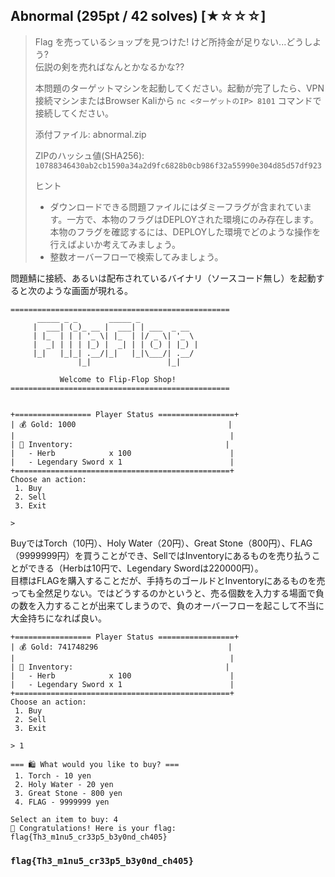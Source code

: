 ## Abnormal (295pt / 42 solves) [★☆☆☆]
> Flag を売っているショップを見つけた! けど所持金が足りない...どうしよう?  
> 伝説の剣を売ればなんとかなるかな??
>
>
> 本問題のターゲットマシンを起動してください。起動が完了したら、VPN接続マシンまたはBrowser Kaliから `nc <ターゲットのIP> 8101` コマンドで接続してください。
>
>
> 添付ファイル: abnormal.zip
> 
> ZIPのハッシュ値(SHA256): `10788346430ab2cb1590a34a2d9fc6828b0cb986f32a55990e304d85d57df923`
> 
>
> ヒント
> - ダウンロードできる問題ファイルにはダミーフラグが含まれています。一方で、本物のフラグはDEPLOYされた環境にのみ存在します。本物のフラグを確認するには、DEPLOYした環境でどのような操作を行えばよいか考えてみましょう。
> - 整数オーバーフローで検索してみましょう。

問題鯖に接続、あるいは配布されているバイナリ（ソースコード無し）を起動すると次のような画面が現れる。
```
=================================================
      _____ _ _       _____ _
     |  ___| (_)_ __ |  ___| | ___  _ __
     | |_  | | | '_ \| |_  | |/ _ \| '_ \
     |  _| | | | |_) |  _| | | (_) | |_) |
     |_|   |_|_| .__/|_|   |_|\___/| .__/
               |_|                 |_|

           Welcome to Flip-Flop Shop!
=================================================


+================= Player Status =================+
| 💰 Gold: 1000                                  |
|                                                |
| 🎒 Inventory:                                  |
|   - Herb            x 100                      |
|   - Legendary Sword x 1                        |
+================================================+
Choose an action:
 1. Buy
 2. Sell
 3. Exit

>
```

BuyではTorch（10円）、Holy Water（20円）、Great Stone（800円）、FLAG（9999999円）を買うことができ、SellではInventoryにあるものを売り払うことができる（Herbは10円で、Legendary Swordは220000円）。  
目標はFLAGを購入することだが、手持ちのゴールドとInventoryにあるものを売っても全然足りない。ではどうするのかというと、売る個数を入力する場面で負の数を入力することが出来てしまうので、負のオーバーフローを起こして不当に大金持ちになれば良い。    
```
+================= Player Status =================+
| 💰 Gold: 741748296                             |
|                                                |
| 🎒 Inventory:                                  |
|   - Herb            x 100                      |
|   - Legendary Sword x 1                        |
+================================================+
Choose an action:
 1. Buy
 2. Sell
 3. Exit

> 1

=== 🛍️ What would you like to buy? ===
 1. Torch - 10 yen
 2. Holy Water - 20 yen
 3. Great Stone - 800 yen
 4. FLAG - 9999999 yen 

Select an item to buy: 4
🎉 Congratulations! Here is your flag:
flag{Th3_m1nu5_cr33p5_b3y0nd_ch405}
```

### `flag{Th3_m1nu5_cr33p5_b3y0nd_ch405}`